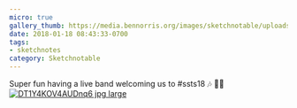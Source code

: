 ```yaml
---
micro: true
gallery_thumb: https://media.bennorris.org/images/sketchnotable/uploads/2018/7a15de181b.jpg
date: 2018-01-18 08:43:33-0700
tags:
- sketchnotes
category: Sketchnotable
---
```


Super fun having a live band welcoming us to #ssts18 🎶 ✍🏼 [![DT1Y4KOV4AUDnq6 jpg large](https://media.bennorris.org/images/sketchnotable/uploads/2018/7a15de181b.jpg)](https://media.bennorris.org/images/sketchnotable/uploads/2018/7a15de181b.jpg)